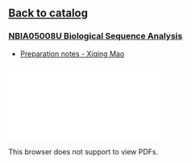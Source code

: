 ## [Back to catalog](/UCPH_courses)

### [NBIA05008U Biological Sequence Analysis](https://kurser.ku.dk/course/NBIA05008U)

 - [Preparation notes - Xiqing Mao](https://github.com/lzlniu/UCPH_courses/blob/main/PDF/BSA.pdf)

<object data="/UCPH_courses/PDF/BSA.pdf" type="application/pdf" width="100%" height="700px">
    <embed src="/UCPH_courses/PDF/BSA.pdf">
        <p>This browser does not support to view PDFs.</p>
    </embed>
</object>
